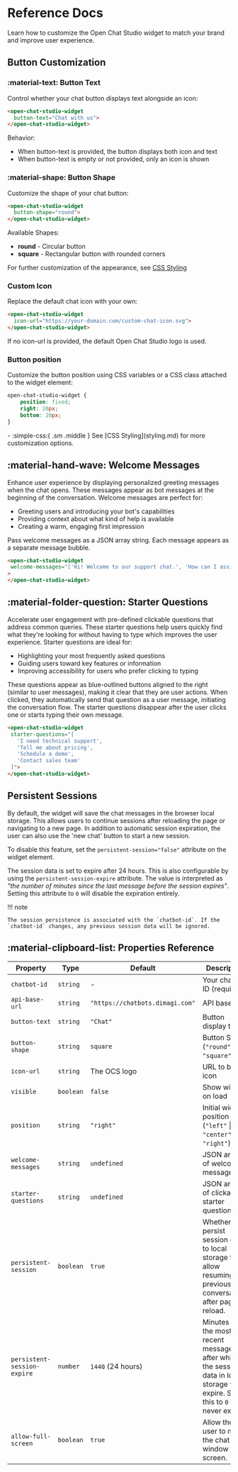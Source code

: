# Reference Docs

Learn how to customize the Open Chat Studio widget to match your brand and improve user experience.

## Button Customization

### :material-text: Button Text

Control whether your chat button displays text alongside an icon:

```html
<open-chat-studio-widget
  button-text="Chat with us">
</open-chat-studio-widget>
```
Behavior:

- When button-text is provided, the button displays both icon and text
- When button-text is empty or not provided, only an icon is shown

### :material-shape: Button Shape
Customize the shape of your chat button:
```html
<open-chat-studio-widget
  button-shape="round">
</open-chat-studio-widget>
```
Available Shapes:

- **round** - Circular button
- **square** - Rectangular button with rounded corners

For further customization of the appearance, see [CSS Styling](styling.md)

### Custom Icon
Replace the default chat icon with your own:
```html
<open-chat-studio-widget
  icon-url="https://your-domain.com/custom-chat-icon.svg">
</open-chat-studio-widget>
```

If no icon-url is provided, the default Open Chat Studio logo is used.

### Button position

Customize the button position using CSS variables or a CSS class attached to the widget element:

```css
open-chat-studio-widget {
    position: fixed;
    right: 20px;
    bottom: 20px;
}
```

<div class="grid cards" markdown>
-   :simple-css:{ .sm .middle } See [CSS Styling](styling.md) for more customization options.
</div>

## :material-hand-wave: Welcome Messages

Enhance user experience by displaying personalized greeting messages when the chat opens. These messages appear as bot messages at the beginning of the conversation. Welcome messages are perfect for:

- Greeting users and introducing your bot's capabilities
- Providing context about what kind of help is available
- Creating a warm, engaging first impression

Pass welcome messages as a JSON array string. Each message appears as a separate message bubble.

```html
<open-chat-studio-widget
 welcome-messages="['Hi! Welcome to our support chat.', 'How can I assist you today?']"
>
</open-chat-studio-widget>
```

## :material-folder-question: Starter Questions

Accelerate user engagement with pre-defined clickable questions that address common queries. These starter questions help users quickly find what they're looking for without having to type which improves the user experience. Starter questions are ideal for:

- Highlighting your most frequently asked questions
- Guiding users toward key features or information
- Improving accessibility for users who prefer clicking to typing

These questions appear as blue-outlined buttons aligned to the right (similar to user messages), making it clear that they are user actions. When clicked, they automatically send that question as a user message, initiating the conversation flow. The starter questions disappear after the user clicks one or starts typing their own message.

```html
<open-chat-studio-widget
 starter-questions="[
   'I need technical support',
   'Tell me about pricing',
   'Schedule a demo',
   'Contact sales team'
 ]">
</open-chat-studio-widget>
```

## Persistent Sessions

By default, the widget will save the chat messages in the browser local storage. This allows users to continue sessions after reloading the page or navigating to a new page. In addition to automatic session expiration, the user can also use the 'new chat' button to start a new session.

To disable this feature, set the `persistent-session="false"` attribute on the widget element.

The session data is set to expire after 24 hours. This is also configurable by using the `persistent-session-expire` attribute. The value is interpreted as *"the number of minutes since the last message before the session expires"*. Setting this attribute to `0` will disable the expiration entirely.

!!! note

    The session persistence is associated with the `chatbot-id`. If the `chatbot-id` changes, any previous session data will be ignored.

## :material-clipboard-list: Properties Reference

| Property                    | Type      | Default                         | Description                                                                                                                       |
|-----------------------------|-----------|---------------------------------|-----------------------------------------------------------------------------------------------------------------------------------|
| `chatbot-id`                | `string`  | -                               | Your chatbot ID (required)                                                                                                        |
| `api-base-url`              | `string`  | `"https://chatbots.dimagi.com"` | API base URL                                                                                                                      |
| `button-text`               | `string`  | `"Chat"`                        | Button display text                                                                                                               |
| `button-shape`              | `string`  | `square`                        | Button Shape (`"round"` \| `"square"`)                                                                                            |
| `icon-url`                  | `string`  | The OCS logo                    | URL to button icon                                                                                                                |
| `visible`                   | `boolean` | `false`                         | Show widget on load                                                                                                               |
| `position`                  | `string`  | `"right"`                       | Initial widget position (`"left"` \| `"center"` \| `"right"`)                                                                     |
| `welcome-messages`          | `string`  | `undefined`                     | JSON array of welcome messages                                                                                                    |
| `starter-questions`         | `string`  | `undefined`                     | JSON array of clickable starter questions                                                                                         |
| `persistent-session`        | `boolean` | `true`                          | Whether to persist session data to local storage to allow resuming previous conversations after page reload.                      |
| `persistent-session-expire` | `number`  | `1440` (24 hours)               | Minutes since the most recent message after which the session data in local storage will expire. Set this to `0` to never expire. |
| `allow-full-screen`         | `boolean` | `true`                          | Allow the user to make the chat window full screen.                                                                               |
